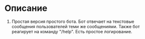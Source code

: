 # Описание
1. Простая версия простого бота. Бот отвечает на текстовые сообщения пользователей теми же сообщениями. Также бот реагирует на команду "/help". Есть простое логирование.
